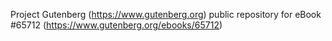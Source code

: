 Project Gutenberg (https://www.gutenberg.org) public repository for
eBook #65712 (https://www.gutenberg.org/ebooks/65712)
